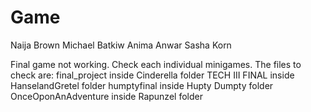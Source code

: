 Game
====
Naija Brown
Michael Batkiw
Anima Anwar
Sasha Korn

Final game not working.
Check each individual minigames.
The files to check are:
final_project inside Cinderella folder
TECH III FINAL inside HanselandGretel folder
humptyfinal inside Hupty Dumpty folder
OnceOponAnAdventure inside Rapunzel folder